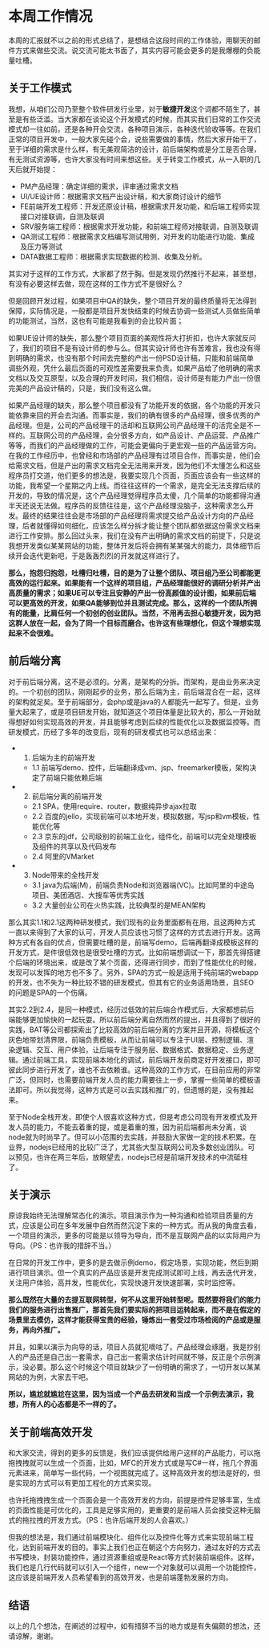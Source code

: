 # 本周工作情况

本周的汇报就不以之前的形式总结了，是想结合这段时间的工作体验，用聊天的邮件方式来做些交流。说交流可能太书面了，其实内容可能会更多的是我爆棚的负能量吐槽。

## 关于工作模式

我想，从咱们公司乃至整个软件研发行业里，对于**敏捷开发**这个词都不陌生了，甚至是有些泛滥。当大家都在谈论这个开发模式的时候，而其实我们日常的工作交流模式却一往如前。还是各种开会交流，各种项目演示，各种迭代验收等等。在我们正常的项目开发中，一般大家先碰个会，说些需要做的事情，然后大家开始干了，至于详细的需求是什么样，有无美观简洁的设计，前后端架构或是分工是否合理，有无测试资源等，也许大家没有时间来想这些。关于转变工作模式，从一入职的几天后就开始提：

- PM产品经理：确定详细的需求，评审通过需求文档
- UI/UE设计师：根据需求文档产出设计稿，和大家商讨设计的细节
- FE前端开发工程师：开发还原设计稿，根据需求开发功能，和后端工程师实现接口对接联调，自测及联调
- SRV服务端工程师：根据需求开发功能，和前端工程师对接联调，自测及联调
- QA测试工程师：根据需求文档编写测试用例，对开发的功能进行功能、集成及压力等测试
- DATA数据工程师：根据需求实现数据的检测、收集及分析。

其实对于这样的工作方式，大家都了然于胸。但是发现仍然推行不起来，甚至想，有没有必要这样去做，现在这样的工作方式不是很好么？

但是回顾开发过程，如果项目中QA的缺失，整个项目开发的最终质量将无法得到保障，实际情况是，一般都是项目开发快结束的时候去协调一些测试人员做些简单的功能测试，当然，这也有可能是我看到的会比较片面；

如果UE设计师的缺失，那么整个项目页面的美观性将大打折扣，也许大家就反问了，我们的项目不是有设计师的参与么。但其实设计师也许有苦难言，我也没有得到明确的需求，也没有那个时间去完整的产出一份PSD设计稿，只能和前端简单调些外观，凭什么最后页面的可观性差需要我来负责。如果产品给了他明确的需求文档以及交互原型，以及合理的开发时间，我们相信，设计师是有能力产出一份很完美的产品设计稿的，只是，我们没有这么做。

如果产品经理的缺失，那么整个项目都没有了功能开发的依据，各个功能的开发只能依靠来回的开会去沟通。而事实是，我们的确有很多的产品经理，很多优秀的产品经理。但是，公司的产品经理干的活却和互联网公司产品经理干的活完全是不一样的。互联网公司的产品经理，会分很多方向，如产品设计、产品运营、产品推广等等，而我们的产品经理做的工作，可能会更偏向于更宏观一些的产品运营方向。在我的工作经历中，也曾经和市场部的产品经理有过项目合作，而事实是，他们会给需求文档，但是产出的需求文档完全无法用来开发，因为他们不太懂怎么和这些程序员打交道，他们更多的想法是，我要实现几个页面，页面应该会有一些这样的功能，我希望一个星期之内上线。而往往这样的一个需求，是完全无法支撑后续的开发的，导致的情况是，这个产品经理觉得程序员太傻，几个简单的功能都得沟通半天还说无法做。程序员的反馈往往是，这个产品经理没脑子，这种需求怎么开发。最终的结果往往会是市场部的产品经理将需求提交给产品设计方向的产品经理，后者就懂得如何细化，应该怎么样分拆才能让整个团队都依据这份需求文档来进行工作安排。那么回过头来，我们在没有产出明确的需求文档的前提下，只是说我想开发类似某某网站的功能，整体开发后将会拥有某某强大的能力，具体细节后续开会迭代更新吧，于是轰轰烈烈的开发就这样进行了。

**那么，抱怨归抱怨，吐槽归吐槽，目的是为了让整个团队、项目组乃至公司都能更高效的运行起来。如果能有一个这样的项目组，产品经理能很好的调研分析并产出高质量的需求；如果UE可以专注且安静的产出一份高颜值的设计图，如果前后端可以更高效的开发，如果QA能够到位并且测试完成。那么，这样的一个团队所拥有的能量，比肩任何一个初创的创业团队。当然，不用再去担心敏捷开发，因为把这群人放在一起，会为了同一个目标而磨合。也许这有些理想化，但这个理想实现起来不会很难。**

## 前后端分离

对于前后端分离，这不是必须的。分离，是架构的分拆。而架构，是由业务来决定的。一个初创的团队，刚刚起步的业务，那么后端为主，前后端混合在一起，这样的架构就足矣。至于前端部分，会php或是java的人都能先一起写了。但是，业务量大起来了，或是项目研发开始，就知道这个项目体量是比较大的，那么一开始就得想好如何实现高效的开发，并且能够考虑到后续的性能优化以及数据监控等。而研发模式，历经了多年的改变后，现有的研发模式也可以总结出来：

- 1. 后端为主的前端开发
	- 1.1 前端写demo、控件，后端翻译成vm、jsp、freemarker模板，架构决定了前端只能依赖后端
- 2. 前后端分离的前端开发
	- 2.1 SPA，使用require、router，数据纯异步ajax拉取
	- 2.2 百度的jello，实现前端可以本地开发，模拟数据，写jsp和vm模板，性能优化等
	- 2.3 京东的jdf，公司级别的前端工业化，组件化，前端可以完全处理模板及组件的共享以及代码发布
	- 2.4 阿里的VMarket
- 3. Node带来的全栈开发
	- 3.1 java为后端(M)，前端负责Node和浏览器端(VC)。比如阿里的中途岛项目、美团酒店、大搜车等优秀实践
	- 3.2 大量创业公司在火热实践，比较典型的是MEAN架构

那么其实1.1和2.1这两种研发模式，我们现有的业务里面都有在用，且这两种方式一直以来得到了大家的认可，开发人员应该也习惯了这样的方式去进行开发。这两种方式有各自的优点，但需要吐槽的是，前端写demo，后端再翻译成模板这样的开发方式，是件很低效也是很受吐槽的方式。比如前端想调试一下，那首先得搭建个后端的环境出来，或是改了某个页面，还得进行同步，而到了性能优化的时候，发现可以发挥的地方也不多了。另外，SPA的方式一般是适用于纯前端的webapp的开发，也不失为一种比较不错的研发模式，但其有它的业务适用场景，且SEO的问题是SPA的一个伤痛。

其实2.2到2.4，是同一种模式，经历过低效的前后端合作模式后，大家都想前后端能够更加愉快的一起玩耍。所以前后端分离自然而然的提出，并且得到了很好的实践，BAT等公司都探索出了比较高效的前后端分离的方案并且开源，将模板这个灰色地带划清界限，前端负责模板，从而让前端可以专注于UI层、控制逻辑、渲染逻辑、交互、用户体验，让后端专注于服务层、数据格式、数据稳定、业务逻辑。通过前端工具，实现前端本地化的调试，前后端开发前商定好开发接口，即可彼此同步进行开发了，谁也不去依赖谁。这种高效的工作方式，在目前应用的非常广泛，但同时，也需要前端开发人员的能力需要往上一步，掌握一些简单的模板语法即可。所以我觉得，这种方式是可以去实践和推广的，但遗憾的是，没有推起来。

至于Node全栈开发，即使个人很喜欢这种方式，但是考虑公司现有开发模式及开发人员的能力，不能去着重的提，或是着重的推，因为前后端都尚未分离，谈node就为时尚早了。但可以小范围的去实践，并鼓励大家做一定的技术积累。在业界，nodejs已经用的比较广泛了，尤其些大型互联网公司及多数创业团队。可以预见，也许在两三年后，放眼望去，nodejs已经是前端开发技术的中流砥柱了。

## 关于演示

原谅我始终无法理解常态化的演示。项目演示作为一种沟通和检验项目质量的方式，应该是公司在多年发展中自然而然沉淀下来的一种方式。而从我的角度去看，一个项目的演示，更多的可能是以领导为导向，而不是互联网产品的以实际用户为导向。（PS：也许我的措辞不当。）

在日常的开发工作中，更多的是去做示例demo，假定场景，实现功能，然后到期进行项目演示。但一个真实的产品应该是开发完成测试即可上线，再去迭代开发，关注用户体验，高并发，性能优化，实现快速开发快速部署，实时监控等。

**那么既然在大量的去提互联网转型，何不从这里开始转型呢。既然要将我们的能力我们的服务进行出售推广，那首先我们要实际的把项目运转起来，而不是在假定的场景里去模仿，这样才能获得宝贵的经验，锤炼出一套受过市场检阅的产品或是服务，再向外推广。**

并且，如果以演示为向导的话，项目人员就犯嘀咕了。产品经理会琢磨，我是抄别人的产品还是自己出一套需求，自己出一套需求估计时间就不够，反正是个示例演示，没必要。那么这个时候这个项目就缺少了一份明确的需求了，一切开发以某某网站的为例，大家去干吧。

**所以，尴尬就尴尬在这里，因为当成一个产品去研发和当成一个示例去演示，我想，所有人的心态都是不一样的了。**

## 关于前端高效开发

和大家交流，得到的更多的反馈是，我们应该提供给用户这样的产品能力，可以拖拖拽拽就可以生成一个页面，比如，MFC的开发方式或是写C#一样，拖几个界面元素进来，简单写一些代码，一个视图就完成了。这种高效开发的想法是好的，但是实现的方式可以有更加工程化的方式来实现。

也许托拖拽拽生成一个页面会是一个高效开发的方向，前提是控件足够丰富，生成的页面性能是可优化的，工具是足够实用的，更重要的是前端人员会接受这种无脑式的拖拉拽的开发方式。（PS：也许后端开发的人会喜欢。）

但我的想法是，我们通过前端模块化、组件化以及控件化等方式来实现前端工程化，达到前端开发的目的。事实上我们也正在朝这个方向努力，通过友好的方式去书写模块，封装功能控件，通过资源重组或是React等方式封装前端组件。这样，我们也是几行代码就可以引入一个组件，new一个对象就可以调用一个功能控件，这应该是前端开发人员希望看到的高效开发，也是前端蓬勃发展的方向。


## 结语

以上的几个想法，在阐述的过程中，如有措辞不当的地方或是有失偏颇的想法，还请谅解，谢谢。













